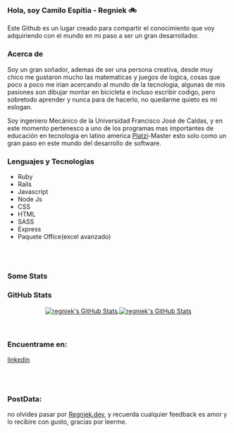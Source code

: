 

### Hola, soy Camilo Espitia - Regniek 🚲


 Este Github es un lugar creado para compartir el conocimiento que voy adquiriendo con el mundo en mi paso a ser un gran desarrollador.


### Acerca de 

Soy un gran soñador, ademas de ser una persona creativa, desde muy chico me gustaron mucho las matematicas y juegos de logica, cosas que poco a poco me irian acercando al mundo de la tecnologia, algunas de mis pasiones son dibujar montar en bicicleta e incluso escribir codigo, pero sobretodo aprender y nunca para de hacerlo, no quedarme quieto es mi eslogan.

Soy ingeniero Mecánico de la Universidad Francisco José de Caldas, y en este momento pertenesco a uno de los programas mas importantes de educación en tecnologia en latino america [Platzi](https://www.platzi.com)-Master esto solo como un gran paso en este mundo del desarrollo de software.

### Lenguajes y Tecnologias

* Ruby
* Rails
* Javascript
* Node Js
* CSS
* HTML
* SASS
* Express
* Paquete Office(excel avanzado)
</br>
</br>

### Some Stats



<h3>GitHub Stats</h3>
<div align="center">
<a href="https://github.com/regniek">
  <img align="center" src="https://github-readme-stats.vercel.app/api/top-langs/?username=regniek&theme=dracula&count_private=true&hide=css,blade" alt="regniek's GitHub Stats" />
</a>

<a href="https://github.com/regneik">
  <img align="center" src="https://github-readme-stats.vercel.app/api?username=regniek&count_private=true&show_icons=true&line_height=27&theme=dracula" alt="regniek's GitHub Stats"/>
</a>
</div>


</br>
</br>

### Encuentrame en:


[linkedin](https://linkedin.com/in/juanregniek)

</br>
</br>

### PostData:

no olvides pasar por [Regniek.dev](http://www.regniek.dev), y recuerda cualquier feedback es amor y lo recibire con gusto, gracias por leerme.
